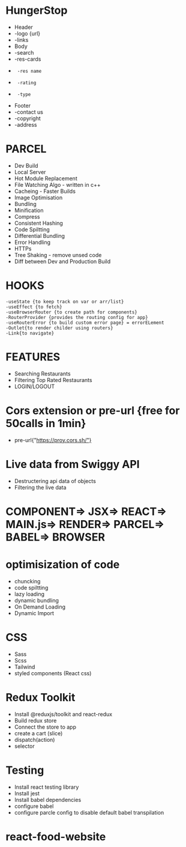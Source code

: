 # HungerStop

- Header
- -logo {url}
- -links
- Body
- -search
- -res-cards
-      -res name
-      -rating
-      -type
- Footer
- -contact us
- -copyright
- -address

# PARCEL

- Dev Build
- Local Server
- Hot Module Replacement
- File Watching Algo - written in c++
- Cacheing - Faster Builds
- Image Optimisation
- Bundling
- Minification
- Compress
- Consistent Hashing
- Code Spiltting
- Differential Bundling
- Error Handling
- HTTPs
- Tree Shaking - remove unsed code
- Diff between Dev and Production Build

# HOOKS

    -useState {to keep track on var or arr/list}
    -useEffect {to fetch}
    -useBrowserRouter {to create path for components}
    -RouterProvider {provides the routing config for app}
    -useRouterError {to build custom error page} = errorELement
    -Outlet{to render childer using routers}
    -Link{to navigate}

# FEATURES

- Searching Restaurants
- Filtering Top Rated Restaurants
- LOGIN/LOGOUT

# Cors extension or pre-url {free for 50calls in 1min}

- pre-url{"https://proy.cors.sh/"}

# Live data from Swiggy API

- Destructering api data of objects
- Filtering the live data

# COMPONENT=> JSX=> REACT=> MAIN.js=> RENDER=> PARCEL=> BABEL=> BROWSER

# optimisization of code

- chuncking
- code spiltting
- lazy loading
- dynamic bundling
- On Demand Loading
- Dynamic Import

# CSS

- Sass
- Scss
- Tailwind
- styled components (React css)

# Redux Toolkit

- Install @reduxjs/toolkit and react-redux
- Build redux store
- Connect the store to app
- create a cart (slice)
- dispatch(action)
- selector

# Testing

- Install react testing library
- Install jest
- Install babel dependencies
- configure babel
- configure parcle config to disable default babel transpilation
# react-food-website
